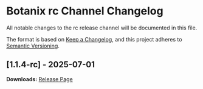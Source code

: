# Botanix rc Channel Changelog

All notable changes to the rc release channel will be documented in this file.

The format is based on [Keep a Changelog](https://keepachangelog.com/en/1.0.0/),
and this project adheres to [Semantic Versioning](https://semver.org/spec/v2.0.0.html).

## [1.1.4-rc] - 2025-07-01



**Downloads:** [Release Page](../../releases/1.1.4-rc/)


